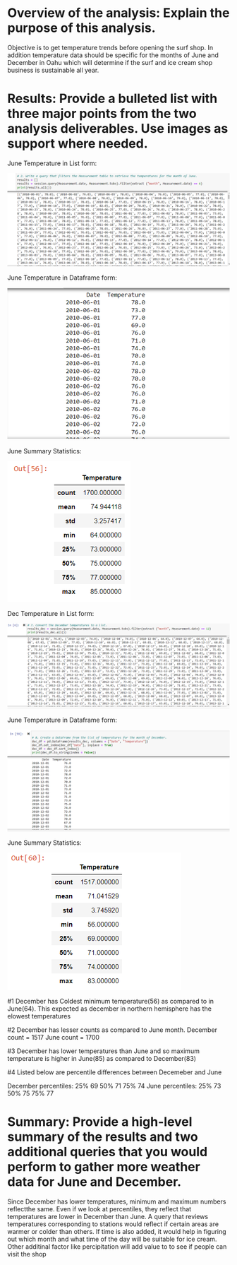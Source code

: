 # Overview of the analysis: Explain the purpose of this analysis.

   Objective is to get temperature trends before opening the surf shop. In 
addition temperature data should be specific for the months of June and December in Oahu which will determine if the surf and ice cream shop business is sustainable all year.

# Results: Provide a bulleted list with three major points from the two analysis deliverables. Use images as support where needed.


June Temperature in List form:

![June_List](Images/June_List.PNG)

June Temperature in Dataframe form:

![June_Dataframe](Images/June_Dataframe.PNG)

June Summary Statistics:

![June_Temp](Images/June_Temp.PNG)

Dec Temperature in List form:

![Dec_List](Images/Dec_List.PNG)

June Temperature in Dataframe form:

![Dec_Dataframe](Images/Dec_Dataframe.PNG)

June Summary Statistics:

![Dec_Temp](Images/Dec_Temp.PNG)

#1 December has Coldest minimum temperature(56) as compared to in June(64). This expected as december in northern hemisphere has the elowest temperatures

#2 December has lesser counts as compared to June month.
   December count = 1517
   June count = 1700

#3 December has lower temperatures than June and so maximum temperature is higher in June(85) as compared to December(83)

#4 Listed below are percentile differences between Decemeber and June
   
   December percentiles: 
     25% 69 
     50% 71 
     75% 74
   June percentiles: 
     25% 73
     50% 75
     75% 77


# Summary: Provide a high-level summary of the results and two additional queries that you would perform to gather more weather data for June and December.

   Since December has lower temperatures, minimum and maximum numbers  
reflectthe same. Even if we look at percentiles, they reflect that temperatures are lower in December than June. 
   A query that reviews temperatures corresponding to stations would reflect 
if certain areas are warmer or colder than others. If time is also added, it would help in figuring out which month and what time of the day will be suitable for ice cream. Other additinal factor like percipitation will add value to to see if people can visit the shop

  
 

